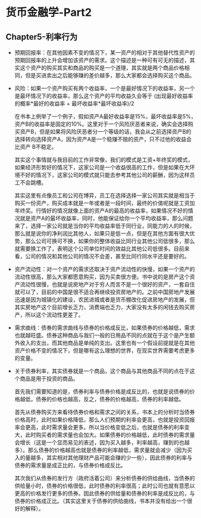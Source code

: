 # 货币金融学-Part2

## Chapter5-利率行为
* 预期回报率：在其他因素不变的情况下，某一资产的相对于其他替代性资产的预期回报率的上升会增加该资产的需求。这个描述是一种可有可无的描述，其实这个资产的购买其实和商品的购买是一个道理，其实就是两个商品价格相同，但是买进卖出之后能够赚的差价越多，那么大家都会选择购买这个商品。
* 风险：如果一个资产购买有两个收益率，一个是最好情况下的收益率，另一个是最坏情况下的收益率，那么这个资产的平均收益久会等于
(出现最好收益率的概率$*$最好的收益率 + 最坏收益率$*$最坏收益率)/2 

  
  在书本上例举了一个例子，假如资产A最好收益率是15%，最坏收益率是5%，资产B的收益率是固定的10%。这里对于一个风险厌恶者来说，确实会选择购买资产B，但是如果将风险厌恶者分一个等级的话，我会从之前选择资产B的选择转向选择资产A，因为资产A是一个稳赚不赔的资产，只不过他的收益会比资产 B不稳定。
  
  其实这个事情就与我目前的工作非常像，我们的模式是工资+年终奖的模式，如果经济形势好的情况下，这家公司是一个收益很高的工作，但是如果在大环境不好的情况下，这家公司的模式就只能去参考其他公司的薪酬，因为这样员工不会跳槽。

  其实这里有点像员工和公司在博弈，员工在选择选择一家公司其实就是相当于购买一份资产，购买成本就是一年或者是一段时间，最终的价值呢就是工资加年终奖。行情好的情况就像上面的资产A的最高的收益率，如果情况不好的情况就是资产A的最坏收益率，同时，他能保证给你一个平均收益率，那么问题来了，选择一家公司就是当你的平均收益率低于同行业，同能力的人的时候，那么就是说你的净利润比其他人，如果只是低一点，但是在其他方面有很大优势，那么公司可换可不换，如果你的整体收益比同行业其他公司低很多，那么就需要换工作了，表明这个公司单位时间的效益比其他公司低很多。目前来看，公司的情况和其他公司的情况不会差，甚至比同行同水平还是要好的。
* 资产流动性：对一个资产的需求还取决于资产流动性的快慢，如果一个资产的流动性很高，那么大家都愿意购买，因为买卖很方便。书中说的是房产这个资产流动性很慢，也就是说房地产对于穷人而言不是一个很好的资产，一套自住就可以了，目前的中国是很不适合再继续投资房地产的。之前中国房地产发展迅速是因为城镇化的建设，农民进城或者是货币棚改化促进房地产的发展，但其实房地产这个目前增长乏力，消费端也乏力，大家没有太多的闲钱去购买房产，所以这个流动性更差了。

* 需求曲线：债券的需求曲线与债券的价格成反比，如果债券的价格越低，需求也就越旺盛。债券这种商品与我们一般的日用品不同的点就在于这个是产生额外收入的支出，而其他商品是单纯的支出。这里也有一个假设前提就是在其他资产价格不变的情况下，但是哪有这么理想的世界，在现实世界需要考虑更多的变量。


* 关于债券利率，其实债券就是一个商品，这个商品与其他商品不同的点在于这个商品是用于投资的商品。
  
  首先我们需要知道的是，债券利率与债券价格是成反比的，也就是说债券的价格越低，债券的价格也越高，反之，债券的价格越高，债券的利率越低。

  首先从债券购买方来看待债券价格和需求之间的关系，书本上的分析时当债券价格高时，此时如果价格降低，那么人们预期的利率会更高，也就是投资回报率会更高，此时需求量会更多。所以当价格变低之后，也就是债券的利率变大，此时购买者的需求量也会加大。如果债券的价格越低，此时债券的需求量会增长（这是一个显而易见的表述，因为买入越多，利率越高，赚到的也越多）。那么债券的价格越高也就是债券的利率越低，需求量就会减少（因为买入的量越多，其实相对其他理财产品可能会赚的少一些），因此债券的利率与债券的需求量是成正比的，与债券价格成反比。

  其次我们从债券的发行方（政府活着公司）来分析债券的供给曲线，当债券的供给量小时，债券的价格很低，此时债券的利率很高；此时公司也就有意愿以更高的价格发行更多的债券。因此债券的供给量和债券的利率是成反比的，与债券的价格成正比。（其实这里关于债券的供给曲线，书本并没有给出一个很好的解释）。





   